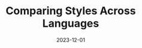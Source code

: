 ---
title: "Comparing Styles Across Languages"
collection: talks
type: "Talk"
permalink: /talks/2023-12-01-emnlp
venue: "Poster Presentation @ EMNLP 2023"
paperurl: /files/EMNLP_poster.pdf
date: 2023-12-01
location: "Singapore"
---
